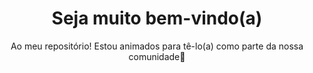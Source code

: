 
<h1 align="center">Seja muito bem-vindo(a) </h1>
<p align="center">Ao meu repositório! Estou animados para tê-lo(a) como parte da nossa comunidade👋
</p>
<!--
**MTplusWebSystem/MTplusWebSystem** is a ✨ _special_ ✨ repository because its `README.md` (this file) appears on your GitHub profile.

Here are some ideas to get you started:
<div align="center">
  <a href="https://github.com/MTplusWebSystem">
  <img height="180em" src="https://github-readme-stats.vercel.app/api?username=hyvozin&show_icons=true&theme=dracula&include_all_commits=true&count_private=true"/>
  </div>
</a>
